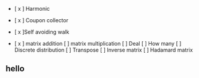 - [ x ] Harmonic
- [ x ] Coupon collector

- [ x ]Self avoiding walk
- [ x ] matrix addition
[ ] matrix multiplication
[ ] Deal
[ ] How many
[ ] Discrete distribution
[ ] Transpose
[ ] Inverse matrix
[ ] Hadamard matrix 

## hello
